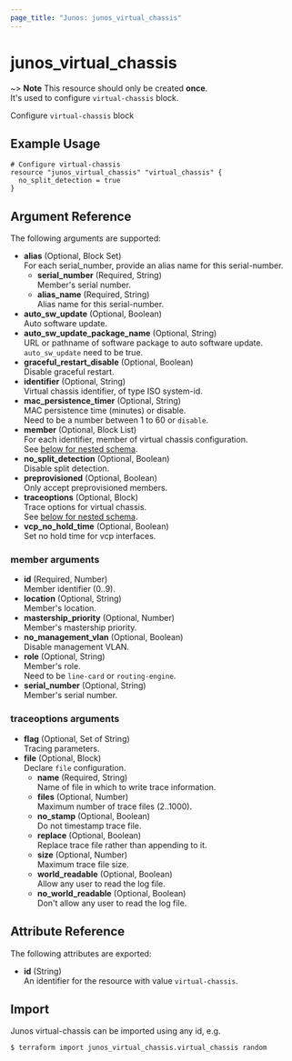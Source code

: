 ```yaml
---
page_title: "Junos: junos_virtual_chassis"
---
```


# junos_virtual_chassis

~> **Note**
  This resource should only be created **once**.  
  It's used to configure `virtual-chassis` block.  

Configure `virtual-chassis` block

## Example Usage

```hcl
# Configure virtual-chassis
resource "junos_virtual_chassis" "virtual_chassis" {
  no_split_detection = true
}
```

## Argument Reference

The following arguments are supported:

- **alias** (Optional, Block Set)  
  For each serial_number, provide an alias name for this serial-number.
  - **serial_number** (Required, String)  
    Member's serial number.
  - **alias_name** (Required, String)  
    Alias name for this serial-number.
- **auto_sw_update** (Optional, Boolean)  
  Auto software update.
- **auto_sw_update_package_name** (Optional, String)  
  URL or pathname of software package to auto software update.  
  `auto_sw_update` need to be true.
- **graceful_restart_disable** (Optional, Boolean)  
  Disable graceful restart.
- **identifier** (Optional, String)  
  Virtual chassis identifier, of type ISO system-id.
- **mac_persistence_timer** (Optional, String)  
  MAC persistence time (minutes) or disable.  
  Need to be a number between 1 to 60 or `disable`.
- **member** (Optional, Block List)  
  For each identifier, member of virtual chassis configuration.  
  See [below for nested schema](#member-arguments).
- **no_split_detection** (Optional, Boolean)  
  Disable split detection.
- **preprovisioned** (Optional, Boolean)  
  Only accept preprovisioned members.
- **traceoptions** (Optional, Block)  
  Trace options for virtual chassis.  
  See [below for nested schema](#traceoptions-arguments).
- **vcp_no_hold_time** (Optional, Boolean)  
  Set no hold time for vcp interfaces.

### member arguments

- **id** (Required, Number)  
  Member identifier (0..9).
- **location** (Optional, String)  
  Member's location.
- **mastership_priority** (Optional, Number)  
  Member's mastership priority.
- **no_management_vlan** (Optional, Boolean)  
  Disable management VLAN.
- **role** (Optional, String)  
  Member's role.  
  Need to be `line-card` or `routing-engine`.
- **serial_number** (Optional, String)  
  Member's serial number.

### traceoptions arguments

- **flag** (Optional, Set of String)  
  Tracing parameters.
- **file** (Optional, Block)  
  Declare `file` configuration.
  - **name** (Required, String)  
    Name of file in which to write trace information.
  - **files** (Optional, Number)  
    Maximum number of trace files (2..1000).
  - **no_stamp** (Optional, Boolean)  
    Do not timestamp trace file.
  - **replace** (Optional, Boolean)  
    Replace trace file rather than appending to it.
  - **size** (Optional, Number)  
    Maximum trace file size.
  - **world_readable** (Optional, Boolean)  
    Allow any user to read the log file.
  - **no_world_readable** (Optional, Boolean)  
    Don't allow any user to read the log file.

## Attribute Reference

The following attributes are exported:

- **id** (String)  
  An identifier for the resource with value `virtual-chassis`.

## Import

Junos virtual-chassis can be imported using any id, e.g.

```shell
$ terraform import junos_virtual_chassis.virtual_chassis random
```
